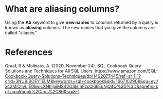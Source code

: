 # What are aliasing columns? 

Using the **AS** keyword to give **new names** to columns returned by a query is known as **aliasing** columns. The new names that you give the columns are called "aliases." 

# References 
Graaf, R & Molinaro, A. (2020, November 24). SQL Cookbook Query Solutions and Techniques for All SQL Users. https://www.amazon.com/SQL-Cookbook-Query-Solutions-Techniques/dp/1492077445/ref=sr_1_1?crid=3NU9IBOEY1ELM&keywords=sql+cookbook&qid=1667102908&qu=eyJxc2MiOiIyLjE0IiwicXNhIjoiMS42OSIsInFzcCI6IjEuNjQifQ%3D%3D&sprefix=sql+cookbook%2Caps%2C86&sr=8-1
